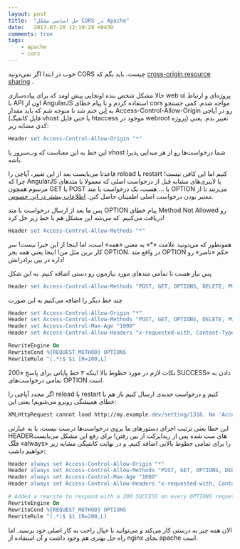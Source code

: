 ```yaml
---
layout: post
title:  "حل اساسی مشکل CORS در Apache"
date:   2017-07-20 12:10:29 +0430
comments: true
tags:
    - apache
    - cors
---
```

خوب در ابتدا اگر نمی‌دونید CORS چیست، باید بگم که [cross-origin resource sharing](https://en.wikipedia.org/wiki/Cross-origin_resource_sharing) .

حالا مشکل شخص بنده اونجایی پیش اومد که برای پیاده‌سازی web ui پروژه‌ای و ارتباط با API اون از AngularJS استفاده کردم و با پیام خطای cors مواجه شدم. کمی جستجو به [این](https://enable-cors.org/server_apache.html) ختم شد تا متوجه شم که باید مقدار Access-Control-Allow-Origin رو در آپاچی (فایل کانفیگ vhost یا حتی فایل htaccess موجود در webroot پروژه) تغییر بدم. یعنی کدی مشابه زیر:

```Apache
Header set Access-Control-Allow-Origin "*"
```

این خط به این معناست که وب‌سرور یا vhost شما درخواست‌ها رو از هر مبدایی پذیرا باشه.

قاعدتا می‌بایست بعد از این تغییر، آپاچی را reload یا restart کنیم اما این کافی نیست! چرا که AngularJS یا لایبری‌های مشابه قبل از درخواست اصلی که معمولا با متد‌های مرسوم همچون GET یا POST یا … هست، یک درخواست با متد OPTION می‌زنند تا از معتبر بودن درخواست اصلی اطمینان حاصل کنن. [اطلاعات بیشتر در این خصوص](https://developer.mozilla.org/en-US/docs/Web/HTTP/Methods/OPTIONS).

پس ما بعد از ارسال درخواست با متد OPTION پیام خطای Method Not Allowed رو دریافت می‌کنیم. که می‌شه این مشکل هم با خط زیر حل کرد!

```Apache
Header set Access-Control-Allow-Methods "*"
```

همونطور که می‌دونید علامت «*» به معنی «همه» است، اما اینجا از این خبرا نیست! سر کار نرین مثل من! اینجا یعنی همه بجز OPTION. در واقع متد OPTION حکم «ناصر» رو داره در بین برادرانش!

پس نیاز هست تا تمامی متد‌های مورد نیازمون رو دستی اضافه کنیم. به این شکل

```Apache
Header set Access-Control-Allow-Methods "POST, GET, OPTIONS, DELETE, PUT"
```

چند خط دیگر را اضافه می‌کنیم به این صورت

```Apache
Header set Access-Control-Allow-Origin "*"
Header set Access-Control-Allow-Methods "POST, GET, OPTIONS, DELETE, PUT"
Header set Access-Control-Max-Age "1000"
Header set Access-Control-Allow-Headers "x-requested-with, Content-Type, origin, authorization, accept, client-security-token"

RewriteEngine On
RewriteCond %{REQUEST_METHOD} OPTIONS
RewriteRule ^(.*)$ $1 [R=200,L]
```

نکات لازم در مورد خطوط بالا اینکه ۳ خط پایانی برای پاسخ «200 SUCCESS» دادن به تمامی درخواست‌های OPTION است.

اگر مجدد آپاچی را reload یا restart کنیم و درخواست جدیدی ارسال کنیم باز هم با خطای همیشگی روبرو می‌شویم! یعنی این:

```Apache
XMLHttpRequest cannot load http://my.example.dev/setting/1316. No 'Access-Control-Allow-Origin' header is present on the requested resource. Origin 'http://mydevsite.dev' is therefore not allowed access. 
```

این خطا یعنی ترتیب اجرای دستورهای ما بروی درخواست‌ها درست نیست، یا به عبارتی HEADERهای ست شده پس از ریدایرکت از بین رفتن! برای رفع این مشکل می‌بایست فلَگ «always» را برای تمامی خطوط بالایی اضافه کنیم. و در نهایت کانفیگی مشابه زیر خواهیم داشت:

```Apache
Header always set Access-Control-Allow-Origin "*"
Header always set Access-Control-Allow-Methods "POST, GET, OPTIONS, DELETE, PUT"
Header always set Access-Control-Max-Age "1000"
Header always set Access-Control-Allow-Headers "x-requested-with, Content-Type, origin, authorization, accept, client-security-token"

# Added a rewrite to respond with a 200 SUCCESS on every OPTIONS request
RewriteEngine On
RewriteCond %{REQUEST_METHOD} OPTIONS
RewriteRule ^(.*)$ $1 [R=200,L]
```

الان همه چیز به درستی کار می‌کند و می‌توانید با خیال راحت به کار اصلی خود برسید. اما راه حل بهتری هم وجود داشت و آن استفاده از nginx بجای apache است.